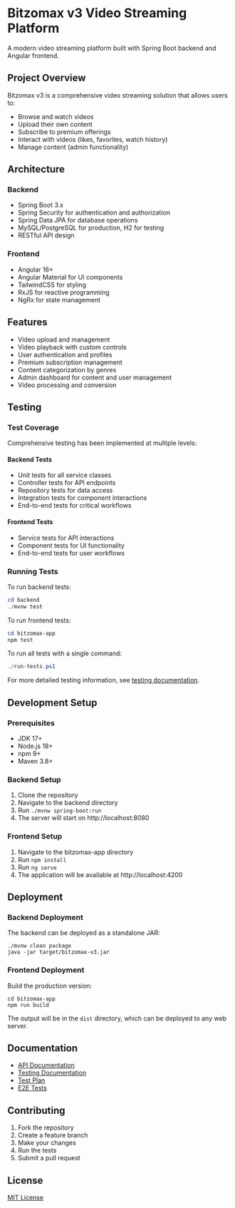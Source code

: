 # Bitzomax v3 Video Streaming Platform

A modern video streaming platform built with Spring Boot backend and Angular frontend.

## Project Overview

Bitzomax v3 is a comprehensive video streaming solution that allows users to:
- Browse and watch videos
- Upload their own content
- Subscribe to premium offerings
- Interact with videos (likes, favorites, watch history)
- Manage content (admin functionality)

## Architecture

### Backend
- Spring Boot 3.x
- Spring Security for authentication and authorization
- Spring Data JPA for database operations
- MySQL/PostgreSQL for production, H2 for testing
- RESTful API design

### Frontend
- Angular 16+
- Angular Material for UI components
- TailwindCSS for styling
- RxJS for reactive programming
- NgRx for state management

## Features

- Video upload and management
- Video playback with custom controls
- User authentication and profiles
- Premium subscription management
- Content categorization by genres
- Admin dashboard for content and user management
- Video processing and conversion

## Testing

### Test Coverage

Comprehensive testing has been implemented at multiple levels:

#### Backend Tests
- Unit tests for all service classes
- Controller tests for API endpoints
- Repository tests for data access
- Integration tests for component interactions
- End-to-end tests for critical workflows

#### Frontend Tests
- Service tests for API interactions
- Component tests for UI functionality
- End-to-end tests for user workflows

### Running Tests

To run backend tests:
```powershell
cd backend
./mvnw test
```

To run frontend tests:
```powershell
cd bitzomax-app
npm test
```

To run all tests with a single command:
```powershell
./run-tests.ps1
```

For more detailed testing information, see [testing documentation](../testing-documentation.md).

## Development Setup

### Prerequisites
- JDK 17+
- Node.js 18+
- npm 9+
- Maven 3.8+

### Backend Setup
1. Clone the repository
2. Navigate to the backend directory
3. Run `./mvnw spring-boot:run`
4. The server will start on http://localhost:8080

### Frontend Setup
1. Navigate to the bitzomax-app directory
2. Run `npm install`
3. Run `ng serve`
4. The application will be available at http://localhost:4200

## Deployment

### Backend Deployment
The backend can be deployed as a standalone JAR:
```
./mvnw clean package
java -jar target/bitzomax-v3.jar
```

### Frontend Deployment
Build the production version:
```
cd bitzomax-app
npm run build
```

The output will be in the `dist` directory, which can be deployed to any web server.

## Documentation

- [API Documentation](../api-docs.md)
- [Testing Documentation](../testing-documentation.md)
- [Test Plan](../test-plan.md)
- [E2E Tests](../e2e-tests.md)

## Contributing

1. Fork the repository
2. Create a feature branch
3. Make your changes
4. Run the tests
5. Submit a pull request

## License

[MIT License](LICENSE)
